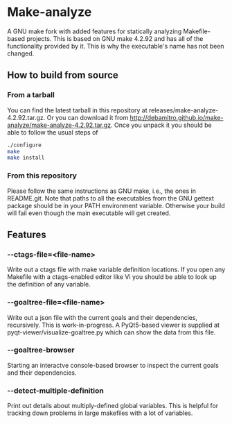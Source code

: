 # Make-analyze

A GNU make fork with added features for statically analyzing Makefile-based projects. This is based on GNU make 4.2.92 and has all of the functionality provided by it. This is why the executable's name has not been changed.

## How to build from source

### From a tarball

You can find the latest tarball in this repository at releases/make-analyze-4.2.92.tar.gz. Or you can download it from http://debamitro.github.io/make-analyze/make-analyze-4.2.92.tar.gz.
Once you unpack it you should be able to follow the usual steps of

```bash
./configure
make
make install
```

### From this repository

Please follow the same instructions as GNU make, i.e., the ones in README.git. Note that paths to all the executables from the GNU gettext package should be in your PATH environment variable. Otherwise your build will fail even though the main executable will get created.

## Features

### --ctags-file=&lt;file-name&gt;

Write out a ctags file with make variable definition locations. If you open any Makefile with a ctags-enabled editor like Vi you should be able to look up the definition of any variable.

### --goaltree-file=&lt;file-name&gt;

Write out a json file with the current goals and their dependencies, recursively. This is work-in-progress. A PyQt5-based viewer is supplied at pyqt-viewer/visualize-goaltree.py which can show the data from this file.

### --goaltree-browser

Starting an interactve console-based browser to inspect the current goals and their dependencies.

### --detect-multiple-definition

Print out details about multiply-defined global variables. This is helpful for tracking down problems in large makefiles with a lot of variables.